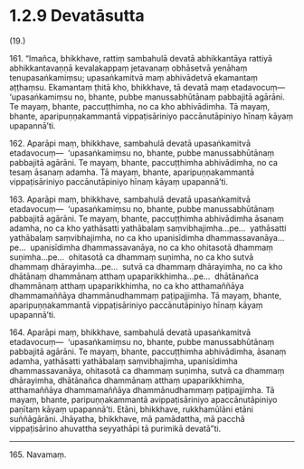 

# 1.2.9 Devatāsutta




(19.)

161\. “Imañca, bhikkhave, rattiṃ sambahulā devatā abhikkantāya rattiyā abhikkantavaṇṇā kevalakappaṃ jetavanaṃ obhāsetvā yenāhaṃ tenupasaṅkamiṃsu; upasaṅkamitvā maṃ abhivādetvā ekamantaṃ aṭṭhaṃsu. Ekamantaṃ ṭhitā kho, bhikkhave, tā devatā maṃ etadavocuṃ—  ‘upasaṅkamiṃsu no, bhante, pubbe manussabhūtānaṃ pabbajitā agārāni. Te mayaṃ, bhante, paccuṭṭhimha, no ca kho abhivādimha. Tā mayaṃ, bhante, aparipuṇṇakammantā vippaṭisāriniyo paccānutāpiniyo hīnaṃ kāyaṃ upapannā’ti.

162\. Aparāpi maṃ, bhikkhave, sambahulā devatā upasaṅkamitvā etadavocuṃ—  ‘upasaṅkamiṃsu no, bhante, pubbe manussabhūtānaṃ pabbajitā agārāni. Te mayaṃ, bhante, paccuṭṭhimha abhivādimha, no ca tesaṃ āsanaṃ adamha. Tā mayaṃ, bhante, aparipuṇṇakammantā vippaṭisāriniyo paccānutāpiniyo hīnaṃ kāyaṃ upapannā’ti.

163\. Aparāpi maṃ, bhikkhave, sambahulā devatā upasaṅkamitvā etadavocuṃ—  ‘upasaṅkamiṃsu no, bhante, pubbe manussabhūtānaṃ pabbajitā agārāni. Te mayaṃ, bhante, paccuṭṭhimha abhivādimha āsanaṃ adamha, no ca kho yathāsatti yathābalaṃ saṃvibhajimha…pe…  yathāsatti yathābalaṃ saṃvibhajimha, no ca kho upanisīdimha dhammassavanāya…pe…  upanisīdimha dhammassavanāya, no ca kho ohitasotā dhammaṃ suṇimha…pe…  ohitasotā ca dhammaṃ suṇimha, no ca kho sutvā dhammaṃ dhārayimha…pe…  sutvā ca dhammaṃ dhārayimha, no ca kho dhātānaṃ dhammānaṃ atthaṃ upaparikkhimha…pe…  dhātānañca dhammānaṃ atthaṃ upaparikkhimha, no ca kho atthamaññāya dhammamaññāya dhammānudhammaṃ paṭipajjimha. Tā mayaṃ, bhante, aparipuṇṇakammantā vippaṭisāriniyo paccānutāpiniyo hīnaṃ kāyaṃ upapannā’ti.

164\. Aparāpi maṃ, bhikkhave, sambahulā devatā upasaṅkamitvā etadavocuṃ—  ‘upasaṅkamiṃsu no, bhante, pubbe manussabhūtānaṃ pabbajitā agārāni. Te mayaṃ, bhante, paccuṭṭhimha abhivādimha, āsanaṃ adamha, yathāsatti yathābalaṃ saṃvibhajimha, upanisīdimha dhammassavanāya, ohitasotā ca dhammaṃ suṇimha, sutvā ca dhammaṃ dhārayimha, dhātānañca dhammānaṃ atthaṃ upaparikkhimha, atthamaññāya dhammamaññāya dhammānudhammaṃ paṭipajjimha. Tā mayaṃ, bhante, paripuṇṇakammantā avippaṭisāriniyo apaccānutāpiniyo paṇītaṃ kāyaṃ upapannā’ti. Etāni, bhikkhave, rukkhamūlāni etāni suññāgārāni. Jhāyatha, bhikkhave, mā pamādattha, mā pacchā vippaṭisārino ahuvattha seyyathāpi tā purimikā devatā”ti.

---

165\. Navamaṃ.






